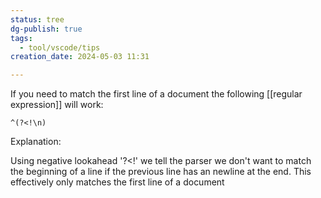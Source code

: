 ```yaml
---
status: tree
dg-publish: true
tags:
  - tool/vscode/tips
creation_date: 2024-05-03 11:31

---
```

If you need to match the first line of a document the following [[regular expression]] will work:
```
^(?<!\n)
```

Explanation:

Using negative lookahead  '?<!'  we tell the parser we don't want to match the beginning of a line if the previous line has an newline at the end.
This effectively only matches the first line of a document

